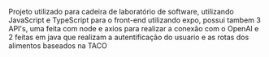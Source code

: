 Projeto utilizado para cadeira de laboratório de software, utilizando JavaScript e TypeScript para o front-end utilizando expo, possui tambem 3 API's, uma feita com node e axios para realizar a conexão com o OpenAI e 2 feitas em java que realizam a autentificação do usuario e as rotas dos alimentos baseados na TACO

